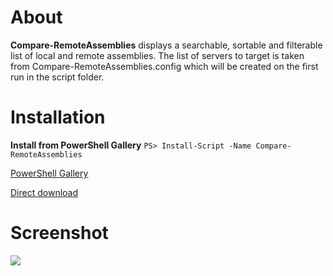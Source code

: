 # About
**Compare-RemoteAssemblies** displays a searchable, sortable and filterable list of local and remote assemblies. The list of servers to target is taken from Compare-RemoteAssemblies.config which will be created on the first run in the script folder.

# Installation

**Install from PowerShell Gallery**
`PS> Install-Script -Name Compare-RemoteAssemblies`

[PowerShell Gallery](https://www.powershellgallery.com/packages/Compare-RemoteAssemblies)

<a href="https://raw.githubusercontent.com/lfalck/Compare-RemoteAssemblies/master/Compare-RemoteAssemblies/Compare-RemoteAssemblies.ps1" download>Direct download</a>

# Screenshot

<img src="https://www.dropbox.com/s/1h8h1izjp3xp9jd/compare-remoteassemblies.png?raw=1"/>